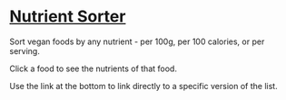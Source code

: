# [Nutrient Sorter](https://michaelf314.github.io/nutrient-sorter/)

Sort vegan foods by any nutrient - per 100g, per 100 calories, or per serving.

Click a food to see the nutrients of that food.

Use the link at the bottom to link directly to a specific version of the list.
